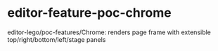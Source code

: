 # editor-feature-poc-chrome
editor-lego/poc-features/Chrome: renders page frame with extensible top/right/bottom/left/stage panels
